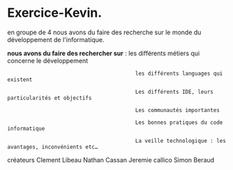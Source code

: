 # Exercice-Kevin.

en groupe de 4 nous avons du faire des recherche sur le monde du développement de l'informatique.

**nous avons du faire des rechercher sur** : les différents métiers qui concerne le développement

                                             les différents languages qui existent
                                             
                                             Les différents IDE, leurs particularités et objectifs 
                                             
                                             Les communautés importantes 
                                             
                                             Les bonnes pratiques du code informatique 
                                             
                                             La veille technologique : les avantages, inconvénients etc… 


créateurs Clement Libeau
         Nathan Cassan
         Jeremie callico
         Simon Beraud
